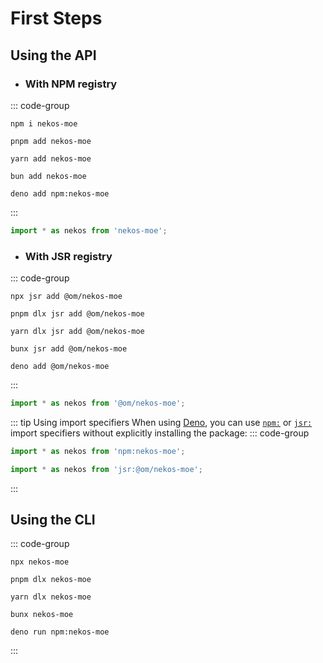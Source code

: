 # First Steps

## Using the API

- ### With NPM registry
::: code-group
```shell [npm]
npm i nekos-moe
```
```shell [pnpm]
pnpm add nekos-moe
```
```shell [Yarn]
yarn add nekos-moe
```
```shell [Bun]
bun add nekos-moe
```
```shell [Deno]
deno add npm:nekos-moe
```
:::
```typescript
import * as nekos from 'nekos-moe';
```

- ### With JSR registry
::: code-group
```shell [npm]
npx jsr add @om/nekos-moe
```
```shell [pnpm]
pnpm dlx jsr add @om/nekos-moe
```
```shell [Yarn]
yarn dlx jsr add @om/nekos-moe
```
```shell [Bun]
bunx jsr add @om/nekos-moe
```
```shell [Deno]
deno add @om/nekos-moe
```
:::
```typescript
import * as nekos from '@om/nekos-moe';
```
::: tip Using import specifiers
When using [Deno](https://deno.com), you can use [`npm:`](https://docs.deno.com/runtime/manual/node/npm_specifiers) or [`jsr:`](https://jsr.io/docs/native-imports) import specifiers without explicitly installing the package:
::: code-group
```typescript [NPM]
import * as nekos from 'npm:nekos-moe';
```
```typescript [JSR]
import * as nekos from 'jsr:@om/nekos-moe';
```
:::

## Using the CLI
::: code-group
```shell [npm]
npx nekos-moe
```
```shell [pnpm]
pnpm dlx nekos-moe
```
```shell [Yarn]
yarn dlx nekos-moe
```
```shell [Bun]
bunx nekos-moe
```
```shell [Deno]
deno run npm:nekos-moe
```
:::
